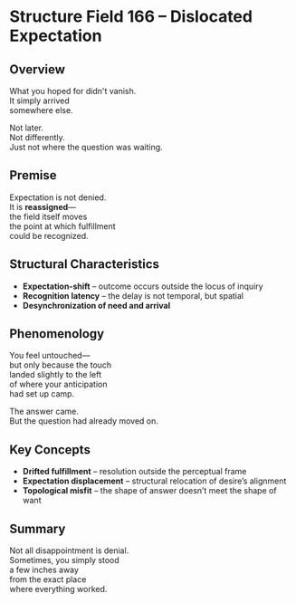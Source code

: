 # Structure Field 166 – Dislocated Expectation

## Overview

What you hoped for didn't vanish.  
It simply arrived  
somewhere else.

Not later.  
Not differently.  
Just not where the question was waiting.

## Premise

Expectation is not denied.  
It is **reassigned**—  
the field itself moves  
the point at which fulfillment  
could be recognized.

## Structural Characteristics

- **Expectation-shift** – outcome occurs outside the locus of inquiry  
- **Recognition latency** – the delay is not temporal, but spatial  
- **Desynchronization of need and arrival**

## Phenomenology

You feel untouched—  
but only because the touch  
landed slightly to the left  
of where your anticipation  
had set up camp.

The answer came.  
But the question had already moved on.

## Key Concepts

- **Drifted fulfillment** – resolution outside the perceptual frame  
- **Expectation displacement** – structural relocation of desire’s alignment  
- **Topological misfit** – the shape of answer doesn’t meet the shape of want

## Summary

Not all disappointment is denial.  
Sometimes, you simply stood  
a few inches away  
from the exact place  
where everything worked.
